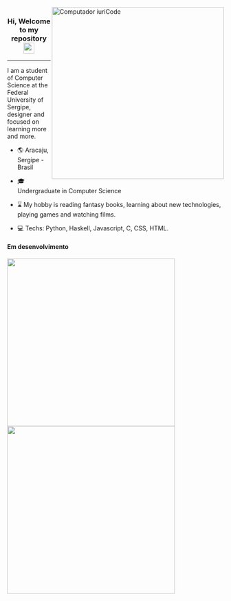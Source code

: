 
<img  src="https://raw.githubusercontent.com/MicaelliMedeiros/micaellimedeiros/master/image/computer-illustration.png"  min-width="400px"  max-width="400px"  width="400px"  align="right"  alt="Computador iuriCode">

  

<h3  align="center">Hi, Welcome to my repository <img  src="https://media.giphy.com/media/hvRJCLFzcasrR4ia7z/giphy.gif"  width="25px"></h3>

  

---

I am a student of Computer Science at the Federal University of Sergipe, designer and focused on learning more and more. 
  



* :earth_americas: Aracaju, Sergipe - Brasil

* :mortar_board: Undergraduate in Computer Science

* :hourglass: My hobby is reading fantasy books, learning about new technologies, playing games and watching films.

* :computer: Techs: Python, Haskell, Javascript, C, CSS, HTML.

  
  
#### Em desenvolvimento


<td><img width="390px" align="left" src="https://github-readme-stats.vercel.app/api/top-langs/?username=AndreyFellipe&layout=compact&theme=tokyonight& "/></td> 
    <td><img width="390px" align="left" src="https://github-readme-stats.vercel.app/api?username=AndreyFellipe&show_icons=true&icon_color=dark&theme=tokyonight"/></td>


